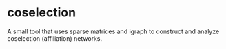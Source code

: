 # coselection
A small tool that uses sparse matrices and igraph to construct and analyze coselection (affiliation) networks.
